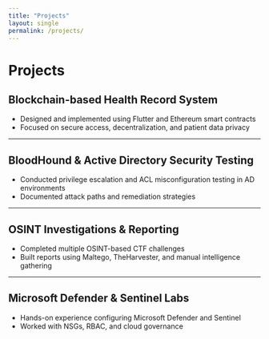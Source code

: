 ```yaml
---
title: "Projects"
layout: single
permalink: /projects/
---
```


# Projects

## Blockchain-based Health Record System

- Designed and implemented using Flutter and Ethereum smart contracts
- Focused on secure access, decentralization, and patient data privacy

---

## BloodHound & Active Directory Security Testing

- Conducted privilege escalation and ACL misconfiguration testing in AD environments
- Documented attack paths and remediation strategies

---

## OSINT Investigations & Reporting

- Completed multiple OSINT-based CTF challenges
- Built reports using Maltego, TheHarvester, and manual intelligence gathering

---

## Microsoft Defender & Sentinel Labs

- Hands-on experience configuring Microsoft Defender and Sentinel
- Worked with NSGs, RBAC, and cloud governance
